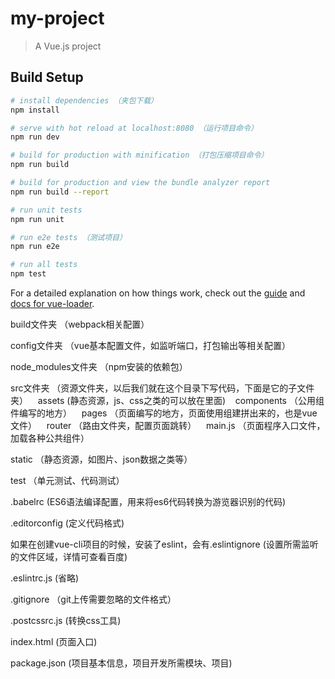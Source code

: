 # my-project

> A Vue.js project

## Build Setup

``` bash
# install dependencies （夹包下载）
npm install

# serve with hot reload at localhost:8080 （运行项目命令）
npm run dev

# build for production with minification （打包压缩项目命令）
npm run build

# build for production and view the bundle analyzer report
npm run build --report

# run unit tests
npm run unit

# run e2e tests （测试项目）
npm run e2e

# run all tests
npm test
```

For a detailed explanation on how things work, check out the [guide](http://vuejs-templates.github.io/webpack/) and [docs for vue-loader](http://vuejs.github.io/vue-loader).

build文件夹 （webpack相关配置）

config文件夹 （vue基本配置文件，如监听端口，打包输出等相关配置）

node_modules文件夹 （npm安装的依赖包）

src文件夹 （资源文件夹，以后我们就在这个目录下写代码，下面是它的子文件夹）
    assets (静态资源，js、css之类的可以放在里面) 
    components （公用组件编写的地方）
    pages （页面编写的地方，页面使用组建拼出来的，也是vue文件）
    router （路由文件夹，配置页面跳转）
    main.js （页面程序入口文件，加载各种公共组件）

static （静态资源，如图片、json数据之类等）

test （单元测试、代码测试）

.babelrc (ES6语法编译配置，用来将es6代码转换为游览器识别的代码)

.editorconfig (定义代码格式)

如果在创建vue-cli项目的时候，安装了eslint，会有.eslintignore (设置所需监听的文件区域，详情可查看百度)

.eslintrc.js (省略)

.gitignore （git上传需要忽略的文件格式）

.postcssrc.js (转换css工具)

index.html (页面入口)

package.json (项目基本信息，项目开发所需模块、项目)
